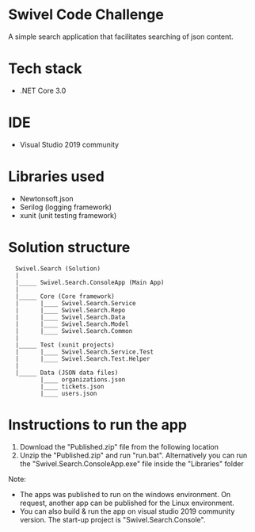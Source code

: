 # Swivel Code Challenge
A simple search application that facilitates searching of json content.

# Tech stack
* .NET Core 3.0

# IDE
* Visual Studio 2019 community 
 
# Libraries used
* Newtonsoft.json
* Serilog (logging framework)
* xunit (unit testing framework)

# Solution structure
      Swivel.Search (Solution)
      |
      |_____ Swivel.Search.ConsoleApp (Main App)
      |
      |_____ Core (Core framework)
      |      |____ Swivel.Search.Service
      |      |____ Swivel.Search.Repo
      |      |____ Swivel.Search.Data
      |      |____ Swivel.Search.Model
      |      |____ Swivel.Search.Common
      |
      |_____ Test (xunit projects)
      |      |____ Swivel.Search.Service.Test
      |      |____ Swivel.Search.Test.Helper
      |  
      |_____ Data (JSON data files)
             |____ organizations.json
             |____ tickets.json
             |____ users.json
              
# Instructions to run the app
1. Download the "Published.zip" file from the following location
2. Unzip the "Published.zip" and run "run.bat". Alternatively you can run the "Swivel.Search.ConsoleApp.exe" file inside the "Libraries" folder

Note: 
* The apps was published to run on the windows environment. On request, another app can be published for the Linux environment.
* You can also build & run the app on visual studio 2019 community version. The start-up project is "Swivel.Search.Console".
